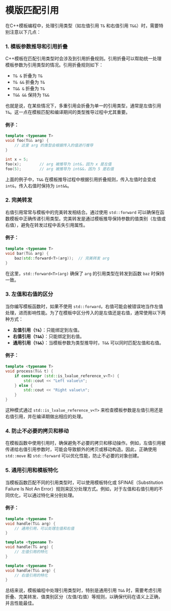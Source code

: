 # 模版匹配引用

在C++模板编程中，处理引用类型（如左值引用 `T&` 和右值引用 `T&&`）时，需要特别注意以下几点：

### 1. **模板参数推导和引用折叠**
C++模板在匹配引用类型时会涉及到引用折叠规则。引用折叠可以帮助统一处理模板参数为引用类型的情况。引用折叠规则如下：

- `T& &` 折叠为 `T&`
- `T& &&` 折叠为 `T&`
- `T&& &` 折叠为 `T&`
- `T&& &&` 保持为 `T&&`

也就是说，在某些情况下，多重引用会折叠为单一的引用类型，通常是左值引用 `T&`。这一点在模板匹配和编译期间的类型推导过程中尤其重要。

#### 例子：
```cpp
template <typename T>
void foo(T&& arg) {
    // 这里 arg 的类型会根据传入的值进行推导
}

int x = 5;
foo(x);        // arg 被推导为 int&，因为 x 是左值
foo(5);        // arg 被推导为 int&&，因为 5 是右值
```

上面的例子中，`T&&` 在模板推导过程中根据引用折叠规则，传入左值时会变成 `int&`，传入右值时保持为 `int&&`。

### 2. **完美转发**
右值引用常常与模板中的完美转发相结合。通过使用 `std::forward` 可以确保在函数模板中正确传递引用类型。完美转发是通过模板推导保持参数的值类别（左值或右值），避免在转发过程中丢失引用属性。

#### 例子：
```cpp
template <typename T>
void bar(T&& arg) {
    baz(std::forward<T>(arg));  // 完美转发 arg
}
```
在这里，`std::forward<T>(arg)` 确保了 `arg` 的引用类型在转发到函数 `baz` 时保持一致。

### 3. **左值和右值的区分**
当你编写模板函数时，如果不使用 `std::forward`，右值可能会被错误地当作左值处理，进而影响性能。为了在模板中区分传入的是左值还是右值，通常使用以下两种方式：

- **左值引用（`T&`）**：只能绑定到左值。
- **右值引用（`T&&`）**：只能绑定到右值。
- **通用引用（`T&&`）**：当模板参数为类型推导时，`T&&` 可以同时匹配左值和右值。

#### 例子：
```cpp
template <typename T>
void process(T&& t) {
    if constexpr (std::is_lvalue_reference_v<T>) {
        std::cout << "Left value\n";
    } else {
        std::cout << "Right value\n";
    }
}
```
这种模式通过 `std::is_lvalue_reference_v<T>` 来检查模板参数是左值引用还是右值引用，并在编译期做出相应的处理。

### 4. **防止不必要的拷贝和移动**
在模板函数中使用引用时，确保避免不必要的拷贝和移动操作。例如，左值引用被传递给右值引用参数时，可能会导致额外的拷贝或移动构造。因此，正确使用 `std::move` 和 `std::forward` 可以优化性能，防止不必要的对象创建。

### 5. **通用引用和模板特化**
当模板函数匹配不同的引用类型时，可以使用模板特化或 SFINAE（Substitution Failure Is Not An Error）规则来区分处理方式。例如，对于左值和右值引用的不同优化，可以通过特化来分别处理。

#### 例子：
```cpp
template <typename T>
void handle(T&& arg) {
    // 通用引用，可以处理左值和右值
}

template <typename T>
void handle(T& arg) {
    // 左值引用的特化
}

template <typename T>
void handle(T&& arg) {
    // 右值引用的特化
}
```

总结来说，模板编程中处理引用类型时，特别是通用引用 `T&&` 时，需要考虑引用折叠、完美转发、值类别区分（左值/右值）等规则，以确保代码在语义上正确，并且性能最佳。